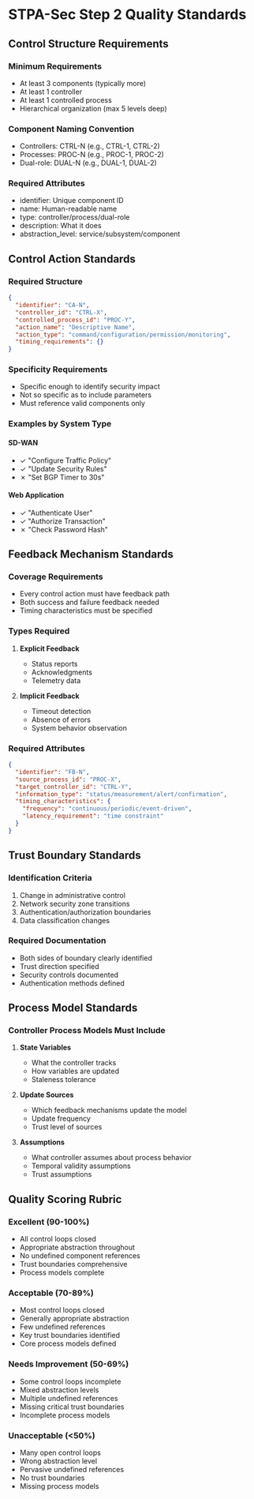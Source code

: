 # STPA-Sec Step 2 Quality Standards

## Control Structure Requirements

### Minimum Requirements
- At least 3 components (typically more)
- At least 1 controller
- At least 1 controlled process
- Hierarchical organization (max 5 levels deep)

### Component Naming Convention
- Controllers: CTRL-N (e.g., CTRL-1, CTRL-2)
- Processes: PROC-N (e.g., PROC-1, PROC-2)
- Dual-role: DUAL-N (e.g., DUAL-1, DUAL-2)

### Required Attributes
- identifier: Unique component ID
- name: Human-readable name
- type: controller/process/dual-role
- description: What it does
- abstraction_level: service/subsystem/component

## Control Action Standards

### Required Structure
```json
{
  "identifier": "CA-N",
  "controller_id": "CTRL-X",
  "controlled_process_id": "PROC-Y",
  "action_name": "Descriptive Name",
  "action_type": "command/configuration/permission/monitoring",
  "timing_requirements": {}
}
```

### Specificity Requirements
- Specific enough to identify security impact
- Not so specific as to include parameters
- Must reference valid components only

### Examples by System Type

#### SD-WAN
- ✓ "Configure Traffic Policy"
- ✓ "Update Security Rules"
- ✗ "Set BGP Timer to 30s"

#### Web Application
- ✓ "Authenticate User"
- ✓ "Authorize Transaction"
- ✗ "Check Password Hash"

## Feedback Mechanism Standards

### Coverage Requirements
- Every control action must have feedback path
- Both success and failure feedback needed
- Timing characteristics must be specified

### Types Required
1. **Explicit Feedback**
   - Status reports
   - Acknowledgments
   - Telemetry data

2. **Implicit Feedback**
   - Timeout detection
   - Absence of errors
   - System behavior observation

### Required Attributes
```json
{
  "identifier": "FB-N",
  "source_process_id": "PROC-X",
  "target_controller_id": "CTRL-Y",
  "information_type": "status/measurement/alert/confirmation",
  "timing_characteristics": {
    "frequency": "continuous/periodic/event-driven",
    "latency_requirement": "time constraint"
  }
}
```

## Trust Boundary Standards

### Identification Criteria
1. Change in administrative control
2. Network security zone transitions
3. Authentication/authorization boundaries
4. Data classification changes

### Required Documentation
- Both sides of boundary clearly identified
- Trust direction specified
- Security controls documented
- Authentication methods defined

## Process Model Standards

### Controller Process Models Must Include
1. **State Variables**
   - What the controller tracks
   - How variables are updated
   - Staleness tolerance

2. **Update Sources**
   - Which feedback mechanisms update the model
   - Update frequency
   - Trust level of sources

3. **Assumptions**
   - What controller assumes about process behavior
   - Temporal validity assumptions
   - Trust assumptions

## Quality Scoring Rubric

### Excellent (90-100%)
- All control loops closed
- Appropriate abstraction throughout
- No undefined component references
- Trust boundaries comprehensive
- Process models complete

### Acceptable (70-89%)
- Most control loops closed
- Generally appropriate abstraction
- Few undefined references
- Key trust boundaries identified
- Core process models defined

### Needs Improvement (50-69%)
- Some control loops incomplete
- Mixed abstraction levels
- Multiple undefined references
- Missing critical trust boundaries
- Incomplete process models

### Unacceptable (<50%)
- Many open control loops
- Wrong abstraction level
- Pervasive undefined references
- No trust boundaries
- Missing process models